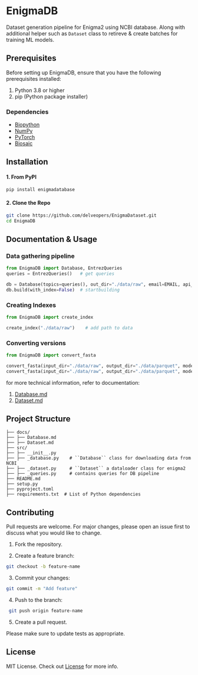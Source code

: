# EnigmaDB

Dataset generation pipeline for Enigma2 using NCBI database. Along with additional helper such as ``Dataset`` class to retireve & create batches for training ML models.

## Prerequisites

Before setting up EnigmaDB, ensure that you have the following prerequisites installed:

1. Python 3.8 or higher
2. pip (Python package installer)

### Dependencies

- [Biopython](https://biopython.org/)
- [NumPy](https://numpy.org/)
- [PyTorch](https://pytorch.org/)
- [Biosaic](https://pypi.org/project/biosaic/)

## Installation

#### 1. From PyPI

  ```cmd
  pip install enigmadatabase
  ```

#### 2. Clone the Repo

  ```bash
  git clone https://github.com/delveopers/EnigmaDataset.git
  cd EnigmaDB
  ```

## Documentation & Usage

### Data gathering pipeline

```python
from EnigmaDB import Database, EntrezQueries
queries = EntrezQueries()   # get queries

db = Database(topics=queries(), out_dir="./data/raw", email=EMAIL, api_key=API_KEY, retmax=1500, max_rate=10)   # set parameters
db.build(with_index=False)  # startbuilding
```

### Creating Indexes

```python
from EnigmaDB import create_index

create_index("./data/raw")    # add path to data
```

### Converting versions

```python
from EnigmaDB import convert_fasta

convert_fasta(input_dir="./data/raw", output_dir="./data/parquet", mode='parquet')  # for parquet
convert_fasta(input_dir="./data/raw", output_dir="./data/parquet", mode='csv')  # for csv
```

for more technical information, refer to documentation:

1. [Database.md](https://github.com/delveopers/EnigmaDataset/blob/main/docs/Database.md)
2. [Dataset.md](https://github.com/delveopers/EnigmaDataset/blob/main/docs/Dataset.md)

## Project Structure

```text
├── docs/
├── ├── Database.md
├── ├── Dataset.md
├── src/
├── ├── __init__.py
├── ├── _database.py    # ``Database`` class for downloading data from NCBI
├── ├── _dataset.py     # ``Dataset`` a dataloader class for enigma2
├── ├── _queries.py     # contains queries for DB pipeline
├── README.md
├── setup.py
├── pyproject.toml
├── requirements.txt  # List of Python dependencies
```

## Contributing

Pull requests are welcome. For major changes, please open an issue first to discuss what you would like to change.

1. Fork the repository.

2. Create a feature branch:

  ```bash
  git checkout -b feature-name
  ```

3. Commit your changes:
  
  ```bash
  git commit -m "Add feature"
  ```

4. Push to the branch:

  ```bash
   git push origin feature-name
  ```

5. Create a pull request.

Please make sure to update tests as appropriate.

## License

MIT License. Check out [License](LICENSE) for more info.
